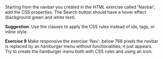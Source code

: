 Starting from the navbar you created in the HTML exercise called 'Navbar', add the CSS properties. The Search button should have a hover effect (background green and white text).

**Suggestion**:
Use the classes to apply the CSS rules instead of ids, tags, or inline style.


**Exercise 9**
Make responsive the exercise 'Nav': below 768 pixels the navbar is replaced by an hamburger menu without functionalities, it just appears. Try to create the hamburger menu both with CSS rules and using an icon.
